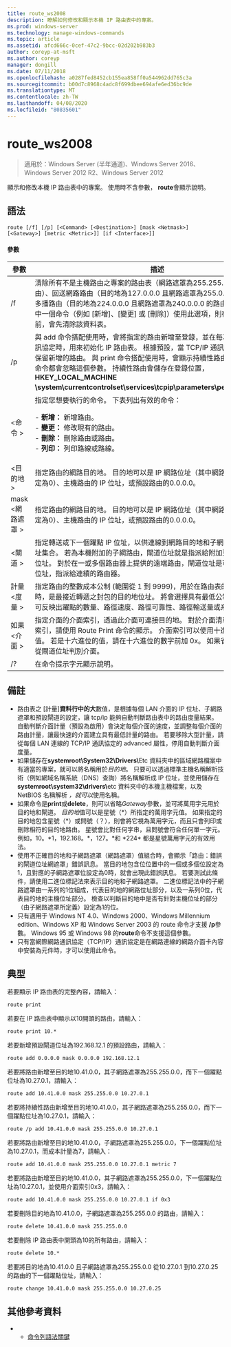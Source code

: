 ```yaml
---
title: route_ws2008
description: 瞭解如何修改和顯示本機 IP 路由表中的專案。
ms.prod: windows-server
ms.technology: manage-windows-commands
ms.topic: article
ms.assetid: afcd666c-0cef-47c2-9bcc-02d202b983b3
author: coreyp-at-msft
ms.author: coreyp
manager: dongill
ms.date: 07/11/2018
ms.openlocfilehash: a0287fed8452cb155ea858ff0a544962dd765c3a
ms.sourcegitcommit: b00d7c8968c4adc8f699dbee694afe6ed36bc9de
ms.translationtype: MT
ms.contentlocale: zh-TW
ms.lasthandoff: 04/08/2020
ms.locfileid: "80835601"
---
```

# <a name="route_ws2008"></a>route_ws2008

>適用於：Windows Server (半年通道)、Windows Server 2016、Windows Server 2012 R2、Windows Server 2012

顯示和修改本機 IP 路由表中的專案。 使用時不含參數， **route**會顯示說明。   

## <a name="syntax"></a>語法  
```  
route [/f] [/p] [<Command> [<Destination>] [mask <Netmask>] [<Gateway>] [metric <Metric>]] [if <Interface>]]  
```  

#### <a name="parameters"></a>參數  

|參數|描述|  
|-------|--------|  
|/f|清除所有不是主機路由之專案的路由表（網路遮罩為255.255.255.255 的路由）、回送網路路由（目的地為127.0.0.0 且網路遮罩為255.0.0.0 的路由），或多播路由（目的地為224.0.0.0 且網路遮罩為240.0.0.0 的路由）。 如果搭配其中一個命令（例如 [新增]、[變更] 或 [刪除]）使用此選項，則在執行此命令之前，會先清除該資料表。|  
|/p|與 add 命令搭配使用時，會將指定的路由新增至登錄，並在每次啟動 TCP/IP 通訊協定時，用來初始化 IP 路由表。 根據預設，當 TCP/IP 通訊協定啟動時，不會保留新增的路由。 與 print 命令搭配使用時，會顯示持續性路由清單。 所有其他命令都會忽略這個參數。 持續性路由會儲存在登錄位置， **HKEY_LOCAL_MACHINE \system\currentcontrolset\services\tcpip\parameters\persistentroutes**。|  
|\<命令 >|指定您想要執行的命令。 下表列出有效的命令：<p>-   **新增：** 新增路由。<br />-   **變更：** 修改現有的路由。<br />-   **刪除：** 刪除路由或路由。<br />-   **列印：** 列印路線或路線。|  
|\<目的地 >|指定路由的網路目的地。 目的地可以是 IP 網路位址（其中網路位址的主機位設定為0）、主機路由的 IP 位址，或預設路由的0.0.0.0。|  
|mask \<網路遮罩 >|指定路由的網路目的地。 目的地可以是 IP 網路位址（其中網路位址的主機位設定為0）、主機路由的 IP 位址，或預設路由的0.0.0.0。|  
|\<閘道 >|指定轉送或下一個躍點 IP 位址，以供連線到網路目的地和子網路遮罩所定義的位址集合。 若為本機附加的子網路由，閘道位址就是指派給附加至子網之介面的 IP 位址。 對於在一或多個路由器上提供的遠端路由，閘道位址是可直接連線的 IP 位址，指派給連續的路由器。|  
|計量 \<度量 >|指定路由的整數成本公制 (範圍從 1 到 9999)，用於在路由表的多個路由中選擇時，是最接近轉遞之封包的目的地位址。 將會選擇具有最低公制的路由。 此公制可反映出躍點的數量、路徑速度、路徑可靠性、路徑輸送量或系統管理內容。|  
|如果 \<介面 >|指定介面的介面索引，透過此介面可連接目的地。 對於介面清單及其對應的介面索引，請使用 Route Print 命令的顯示。 介面索引可以使用十進位或十六進位的值。 若是十六進位的值，請在十六進位的數字前加 0x。 如果省略 if 參數，則會從閘道位址判別介面。|  
|/?|在命令提示字元顯示說明。|  

## <a name="remarks"></a>備註  
- 路由表之 [計量]**資料行中的大**數值，是根據每個 LAN 介面的 IP 位址、子網路遮罩和預設閘道的設定，讓 tcp/ip 能夠自動判斷路由表中的路由度量結果。 自動判斷介面計量（預設為啟用）會決定每個介面的速度，並調整每個介面的路由計量，讓最快速的介面建立具有最低計量的路由。 若要移除大型計量，請從每個 LAN 連線的 TCP/IP 通訊協定的 advanced 屬性，停用自動判斷介面度量。  
- 如果儲存在<strong>systemroot\System32\Drivers\\</strong>Etc 資料夾中的區域網路檔案中有適當的專案，就可以將名稱用於*目的地*。 只要可以透過標準主機名稱解析技術（例如網域名稱系統（DNS）查詢）將名稱解析成 IP 位址，並使用儲存在<strong>systemroot\system32\drivers\\</strong>etc 資料夾中的本機主機檔案，以及 NetBIOS 名稱解析 *，就可以*使用名稱。  
- 如果命令是**print**或**delete**，則可以省略*Gateway*參數，並可將萬用字元用於目的地和閘道。 *目的地*值可以是星號（*）所指定的萬用字元值。 如果指定的目的地包含星號（\*）或問號（？），則會將它視為萬用字元，而且只會列印或刪除相符的目的地路由。 星號會比對任何字串，且問號會符合任何單一字元。 例如，10。\*1，192.168。\*，127。\*和 \*224\* 都是星號萬用字元的有效用法。  
- 使用不正確目的地和子網路遮罩（網路遮罩）值組合時，會顯示「路由：錯誤的閘道位址網遮罩」錯誤訊息。 當目的地包含位位置中的一個或多個位設定為1，且對應的子網路遮罩位設定為0時，就會出現此錯誤訊息。 若要測試此條件，請使用二進位標記法來表示目的地和子網路遮罩。 二進位標記法中的子網路遮罩由一系列的1位組成，代表目的地的網路位址部分，以及一系列0位，代表目的地的主機位址部分。 檢查以判斷目的地中是否有針對主機位址的部分（由子網路遮罩所定義）設定為1的位。  
- 只有適用于 Windows NT 4.0、Windows 2000、Windows Millennium edition、Windows XP 和 Windows Server 2003 的 route 命令才支援 **/p**參數。 Windows 95 或 Windows 98 的**route**命令不支援這個參數。  
- 只有當網際網路通訊協定（TCP/IP）通訊協定是在網路連線的網路介面卡內容中安裝為元件時，才可以使用此命令。  

## <a name="examples"></a><a name="BKMK_Examples"></a>典型  
若要顯示 IP 路由表的完整內容，請輸入：  
```  
route print  
```  
若要在 IP 路由表中顯示以10開頭的路由，請輸入：  
```  
route print 10.*  
```  
若要新增預設閘道位址為192.168.12.1 的預設路由，請輸入：  
```  
route add 0.0.0.0 mask 0.0.0.0 192.168.12.1  
```  
若要將路由新增至目的地10.41.0.0，其子網路遮罩為255.255.0.0，而下一個躍點位址為10.27.0.1，請輸入：  
```  
route add 10.41.0.0 mask 255.255.0.0 10.27.0.1  
```  
若要將持續性路由新增至目的地10.41.0.0，其子網路遮罩為255.255.0.0，而下一個躍點位址為10.27.0.1，請輸入：  
```  
route /p add 10.41.0.0 mask 255.255.0.0 10.27.0.1  
```  
若要將路由新增至目的地10.41.0.0，子網路遮罩為255.255.0.0，下一個躍點位址為10.27.0.1，而成本計量為7，請輸入：  
```  
route add 10.41.0.0 mask 255.255.0.0 10.27.0.1 metric 7  
```  
若要將路由新增至目的地10.41.0.0，其子網路遮罩為255.255.0.0，下一個躍點位址為10.27.0.1，並使用介面索引0x3，請輸入：  
```  
route add 10.41.0.0 mask 255.255.0.0 10.27.0.1 if 0x3  
```  
若要刪除目的地為10.41.0.0，子網路遮罩為255.255.0.0 的路由，請輸入：  
```  
route delete 10.41.0.0 mask 255.255.0.0  
```  
若要刪除 IP 路由表中開頭為10的所有路由，請輸入：  
```  
route delete 10.*  
```  
若要將目的地為10.41.0.0 且子網路遮罩為255.255.0.0 從10.27.0.1 到10.27.0.25 的路由的下一個躍點位址，請輸入：  
```  
route change 10.41.0.0 mask 255.255.0.0 10.27.0.25  
```  

## <a name="additional-references"></a>其他參考資料  
-   - [命令列語法關鍵](command-line-syntax-key.md)  

